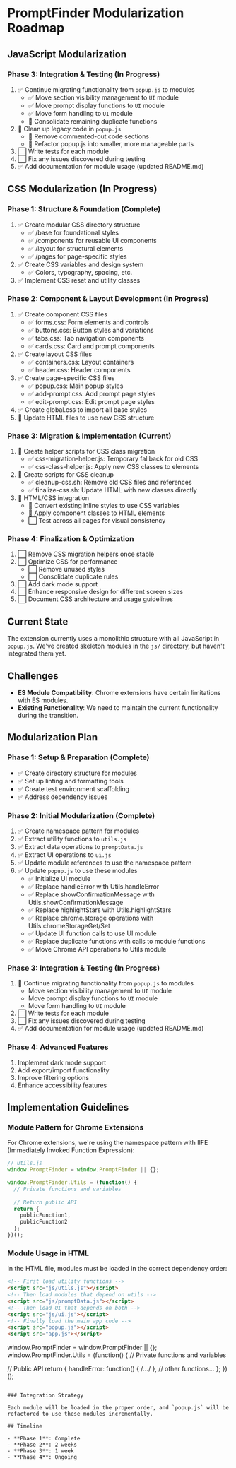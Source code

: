# PromptFinder Modularization Roadmap

## JavaScript Modularization

### Phase 3: Integration & Testing (In Progress)

1. ✅ Continue migrating functionality from `popup.js` to modules
   - ✅ Move section visibility management to `UI` module
   - ✅ Move prompt display functions to `UI` module
   - ✅ Move form handling to `UI` module
   - 🔄 Consolidate remaining duplicate functions
2. 🔄 Clean up legacy code in `popup.js`
   - 🔄 Remove commented-out code sections
   - 🔄 Refactor popup.js into smaller, more manageable parts
3. ⬜ Write tests for each module
4. ⬜ Fix any issues discovered during testing
5. ✅ Add documentation for module usage (updated README.md)

## CSS Modularization (In Progress)

### Phase 1: Structure & Foundation (Complete)

1. ✅ Create modular CSS directory structure
   - ✅ /base for foundational styles
   - ✅ /components for reusable UI components
   - ✅ /layout for structural elements
   - ✅ /pages for page-specific styles
2. ✅ Create CSS variables and design system
   - ✅ Colors, typography, spacing, etc.
3. ✅ Implement CSS reset and utility classes

### Phase 2: Component & Layout Development (In Progress)

1. ✅ Create component CSS files
   - ✅ forms.css: Form elements and controls
   - ✅ buttons.css: Button styles and variations
   - ✅ tabs.css: Tab navigation components
   - ✅ cards.css: Card and prompt components
2. ✅ Create layout CSS files
   - ✅ containers.css: Layout containers
   - ✅ header.css: Header components
3. ✅ Create page-specific CSS files
   - ✅ popup.css: Main popup styles
   - ✅ add-prompt.css: Add prompt page styles
   - ✅ edit-prompt.css: Edit prompt page styles
4. ✅ Create global.css to import all base styles
5. 🔄 Update HTML files to use new CSS structure

### Phase 3: Migration & Implementation (Current)

1. 🔄 Create helper scripts for CSS class migration
   - ✅ css-migration-helper.js: Temporary fallback for old CSS
   - ✅ css-class-helper.js: Apply new CSS classes to elements
2. 🔄 Create scripts for CSS cleanup
   - ✅ cleanup-css.sh: Remove old CSS files and references
   - ✅ finalize-css.sh: Update HTML with new classes directly
3. 🔄 HTML/CSS integration
   - 🔄 Convert existing inline styles to use CSS variables
   - 🔄 Apply component classes to HTML elements
   - ⬜ Test across all pages for visual consistency

### Phase 4: Finalization & Optimization

1. ⬜ Remove CSS migration helpers once stable
2. ⬜ Optimize CSS for performance
   - ⬜ Remove unused styles
   - ⬜ Consolidate duplicate rules
3. ⬜ Add dark mode support
4. ⬜ Enhance responsive design for different screen sizes
5. ⬜ Document CSS architecture and usage guidelines

## Current State

The extension currently uses a monolithic structure with all JavaScript in `popup.js`. We've created skeleton modules in the `js/` directory, but haven't integrated them yet.

## Challenges

- **ES Module Compatibility**: Chrome extensions have certain limitations with ES modules.
- **Existing Functionality**: We need to maintain the current functionality during the transition.

## Modularization Plan

### Phase 1: Setup & Preparation (Complete)

- ✅ Create directory structure for modules
- ✅ Set up linting and formatting tools
- ✅ Create test environment scaffolding
- ✅ Address dependency issues

### Phase 2: Initial Modularization (Complete)

1. ✅ Create namespace pattern for modules
2. ✅ Extract utility functions to `utils.js`
3. ✅ Extract data operations to `promptData.js`
4. ✅ Extract UI operations to `ui.js`
5. ✅ Update module references to use the namespace pattern
6. ✅ Update `popup.js` to use these modules
   - ✅ Initialize UI module
   - ✅ Replace handleError with Utils.handleError
   - ✅ Replace showConfirmationMessage with Utils.showConfirmationMessage
   - ✅ Replace highlightStars with Utils.highlightStars
   - ✅ Replace chrome.storage operations with Utils.chromeStorageGet/Set
   - ✅ Update UI function calls to use UI module
   - ✅ Replace duplicate functions with calls to module functions
   - ✅ Move Chrome API operations to Utils module

### Phase 3: Integration & Testing (In Progress)

1. 🔄 Continue migrating functionality from `popup.js` to modules
   - Move section visibility management to `UI` module
   - Move prompt display functions to `UI` module
   - Move form handling to `UI` module
2. ⬜ Write tests for each module
3. ⬜ Fix any issues discovered during testing
4. ✅ Add documentation for module usage (updated README.md)

### Phase 4: Advanced Features

1. Implement dark mode support
2. Add export/import functionality
3. Improve filtering options
4. Enhance accessibility features

## Implementation Guidelines

### Module Pattern for Chrome Extensions

For Chrome extensions, we're using the namespace pattern with IIFE (Immediately Invoked Function Expression):

```javascript
// utils.js
window.PromptFinder = window.PromptFinder || {};

window.PromptFinder.Utils = (function() {
  // Private functions and variables
  
  // Return public API
  return {
    publicFunction1,
    publicFunction2
  };
})();
```

### Module Usage in HTML

In the HTML file, modules must be loaded in the correct dependency order:

```html
<!-- First load utility functions -->
<script src="js/utils.js"></script>
<!-- Then load modules that depend on utils -->
<script src="js/promptData.js"></script>
<!-- Then load UI that depends on both -->
<script src="js/ui.js"></script>
<!-- Finally load the main app code -->
<script src="popup.js"></script>
<script src="app.js"></script>
```

window.PromptFinder = window.PromptFinder || {};
window.PromptFinder.Utils = (function() {
  // Private functions and variables
  
  // Public API
  return {
    handleError: function() { /*...*/ },
    // other functions...
  };
})();

```

### Integration Strategy

Each module will be loaded in the proper order, and `popup.js` will be refactored to use these modules incrementally.

## Timeline

- **Phase 1**: Complete
- **Phase 2**: 2 weeks
- **Phase 3**: 1 week
- **Phase 4**: Ongoing
